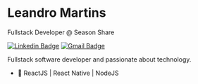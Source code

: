 # Leandro Martins

Fullstack Developer @ Season Share

[![Linkedin Badge](https://img.shields.io/badge/-Leandro%20Martins-6633cc?style=flat-square&logo=Linkedin&logoColor=white&link=https://www.linkedin.com/in/leandro-martins-0640921a4/)](https://www.linkedin.com/in/leandro-martins-0640921a4/) 
[![Gmail Badge](https://img.shields.io/badge/-leolivm@outlook.com-6633cc?style=flat-square&logo=Gmail&logoColor=white&link=mailto:leolivm@outlook.com)](mailto:leolivm@outlook.com)

Fullstack software developer and passionate about technology.
- :purple_heart:      ReactJS | React Native | NodeJS
